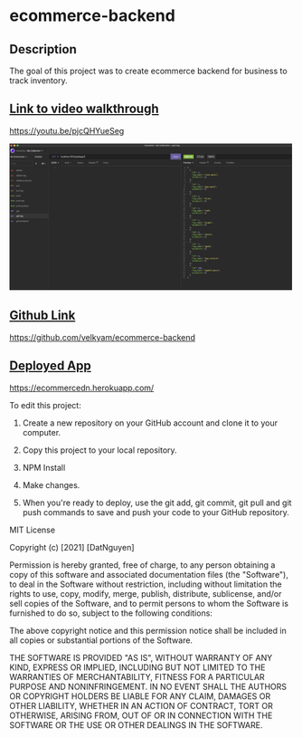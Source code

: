# ecommerce-backend

## Description
The goal of this project was to create ecommerce backend for business to track inventory.


## [Link to video walkthrough](https://youtu.be/pjcQHYueSeg)
https://youtu.be/pjcQHYueSeg

<img src="scren.png" alt="ecommerce_screenshot" width="500"/>

## [Github Link](https://github.com/velkyam/ecommerce-backend)
https://github.com/velkyam/ecommerce-backend
## [Deployed App](https://ecommercedn.herokuapp.com/)
https://ecommercedn.herokuapp.com/

To edit this project:

1. Create a new repository on your GitHub account and clone it to your computer.

2. Copy this project to your local repository.

3. NPM Install

4. Make changes.

5. When you're ready to deploy, use the git add, git commit, git pull and git push commands to save and push your code to your GitHub repository.

MIT License

Copyright (c) [2021] [DatNguyen]

Permission is hereby granted, free of charge, to any person obtaining a copy of this software and associated documentation files (the "Software"), to deal in the Software without restriction, including without limitation the rights to use, copy, modify, merge, publish, distribute, sublicense, and/or sell copies of the Software, and to permit persons to whom the Software is furnished to do so, subject to the following conditions:

The above copyright notice and this permission notice shall be included in all copies or substantial portions of the Software.

THE SOFTWARE IS PROVIDED "AS IS", WITHOUT WARRANTY OF ANY KIND, EXPRESS OR IMPLIED, INCLUDING BUT NOT LIMITED TO THE WARRANTIES OF MERCHANTABILITY, FITNESS FOR A PARTICULAR PURPOSE AND NONINFRINGEMENT. IN NO EVENT SHALL THE AUTHORS OR COPYRIGHT HOLDERS BE LIABLE FOR ANY CLAIM, DAMAGES OR OTHER LIABILITY, WHETHER IN AN ACTION OF CONTRACT, TORT OR OTHERWISE, ARISING FROM, OUT OF OR IN CONNECTION WITH THE SOFTWARE OR THE USE OR OTHER DEALINGS IN THE SOFTWARE.